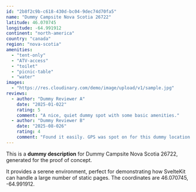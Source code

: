 ```yaml
---
id: "2b8f2c9b-c618-430d-bc04-9dec74d70fa5"
name: "Dummy Campsite Nova Scotia 26722"
latitude: 46.070745
longitude: -64.991912
continent: "north-america"
country: "canada"
region: "nova-scotia"
amenities:
  - "tent-only"
  - "ATV-access"
  - "toilet"
  - "picnic-table"
  - "water"
images:
  - "https://res.cloudinary.com/demo/image/upload/v1/sample.jpg"
reviews:
  - author: "Dummy Reviewer A"
    date: "2025-01-022"
    rating: 5
    comment: "A nice, quiet dummy spot with some basic amenities."
  - author: "Dummy Reviewer B"
    date: "2025-08-026"
    rating: 4
    comment: "Found it easily. GPS was spot on for this dummy location."
---
```


This is a **dummy description** for Dummy Campsite Nova Scotia 26722, generated for the proof of concept.

It provides a serene environment, perfect for demonstrating how SvelteKit can handle a large number of static pages. The coordinates are 46.070745, -64.991912.

